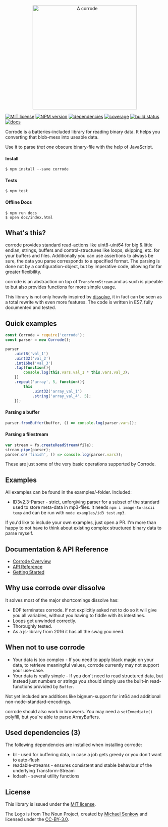 <p align="center">
  <img src="https://cdn.rawgit.com/screeny05/corrode/master/corrode.svg?raw=true" alt="∆ corrode" width="330"/>
</p>

[![MIT license](https://img.shields.io/npm/l/corrode.svg?style=flat-square)](./LICENSE)
[![NPM version](https://img.shields.io/npm/v/corrode.svg?style=flat-square)](https://www.npmjs.com/package/corrode)
[![dependencies](https://img.shields.io/david/screeny05/corrode.svg?style=flat-square)](https://david-dm.org/screeny05/corrode)
[![coverage](https://img.shields.io/coveralls/screeny05/corrode.svg?style=flat-square)](https://coveralls.io/github/screeny05/corrode)
[![build status](https://img.shields.io/travis/screeny05/corrode.svg?style=flat-square)](https://travis-ci.org/screeny05/corrode)
[![docs](https://corrode.scn.cx/badge.svg)](https://corrode.scn.cx/)

Corrode is a batteries-included library for reading binary data. It helps you converting that blob-mess into useable data.

Use it to parse _that one_ obscure binary-file with the help of JavaScript.

#### Install
```
$ npm install --save corrode
```

#### Tests
```
$ npm test
```

#### Offline Docs
```
$ npm run docs
$ open doc/index.html
```


## What's this?
corrode provides standard read-actions like uint8-uint64 for big & little endian, strings, buffers and control-structures like loops, skipping, etc. for your buffers and files.
Additionally you can use assertions to always be sure, the data you parse corresponds to a specified format.
The parsing is done not by a configuration-object, but by imperative code, allowing for far greater flexibility.

corrode is an abstraction on top of `TransformStream` and as such is pipeable to but also provides functions for more simple usage.

This library is not only heavily inspired by [dissolve](https://github.com/deoxxa/dissolve), it in fact can be seen as a total rewrite with even more features.
The code is written in ES7, fully documented and tested.


## Quick examples
```javascript
const Corrode = require('corrode');
const parser = new Corrode();

parser
    .uint8('val_1')
    .uint32('val_2')
    .int16be('val_3')
    .tap(function(){
        console.log(this.vars.val_1 * this.vars.val_3);
    })
    .repeat('array', 5, function(){
        this
            .uint32('array_val_1')
            .string('array_val_4', 5);
    });
```

#### Parsing a buffer
```javascript
parser.fromBuffer(buffer, () => console.log(parser.vars));
```

#### Parsing a filestream
```javascript
var stream = fs.createReadStream(file);
stream.pipe(parser);
parser.on('finish', () => console.log(parser.vars));
```

These are just some of the very basic operations supported by Corrode.


## Examples
All examples can be found in the examples/-folder. Included:
* ID3v2.3-Parser - strict, unforgiving parser for a subset of the standard used to store meta-data in mp3-files. It needs `npm i image-to-ascii temp` and can be run with `node examples/id3 test.mp3`.

If you'd like to include your own examples, just open a PR. I'm more than happy to not have to think about existing complex structured binary data to parse myself.


## Documentation & API Reference
* [Corrode Overview](https://corrode.scn.cx/manual/overview.html)
* [API Reference](https://corrode.scn.cx/identifiers.html)
* [Getting Started](https://corrode.scn.cx/manual/getting-started.html)


## Why use corrode over dissolve
It solves most of the major shortcomings dissolve has:
* EOF terminates corrode. If not explicitly asked not to do so it will give you all variables, without you having to fiddle with its intestines.
* Loops get unwinded correctly.
* Thoroughly tested.
* As a js-library from 2016 it has all the swag you need.


## When not to use corrode
* Your data is too complex - If you need to apply black magic on your data, to retrieve meaningful values, corrode currently may not support your use-case.
* Your data is really simple - If you don't need to read structured data, but instead just numbers or strings you should simply use the built-in read-functions provided by `Buffer`.

Not yet included are additions like bignum-support for int64 and additional non-node-standard-encodings.

corrode should also work in browsers. You may need a `setImmediate()` polyfill, but you're able to parse ArrayBuffers.


## Used dependencies (3)
The following dependencies are installed when installing corrode:
* bl - used for buffering data, in case a job gets greedy or you don't want to auto-flush
* readable-streams - ensures consistent and stable behaviour of the underlying Transform-Stream
* lodash - several utility functions


## License
This library is issued under the [MIT license](./LICENSE).

The Logo is from The Noun Project, created by [Michael Senkow](https://thenounproject.com/mhsenkow/) and licensed under the [CC-BY-3.0](https://creativecommons.org/licenses/by/3.0/us/).
